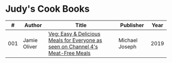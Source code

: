 # Judy's Cook Books

\# | Author | Title | Publisher | Year
-- | ------ | ----- | --------- | ----
001 | Jamie Oliver | [Veg: Easy & Delicious Meals for Everyone as seen on Channel 4's Meat-Free Meals](https://www.amazon.co.uk/Veg-Easy-Delicious-Meals-Everyone/dp/0718187768/) | Michael Joseph | 2019
